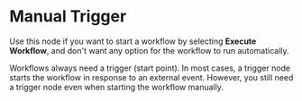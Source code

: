 # Manual Trigger

Use this node if you want to start a workflow by selecting **Execute Workflow**, and don't want any option for the workflow to run automatically.

Workflows always need a trigger (start point). In most cases, a trigger node starts the workflow in response to an external event. However, you still need a trigger node even when starting the workflow manually.
